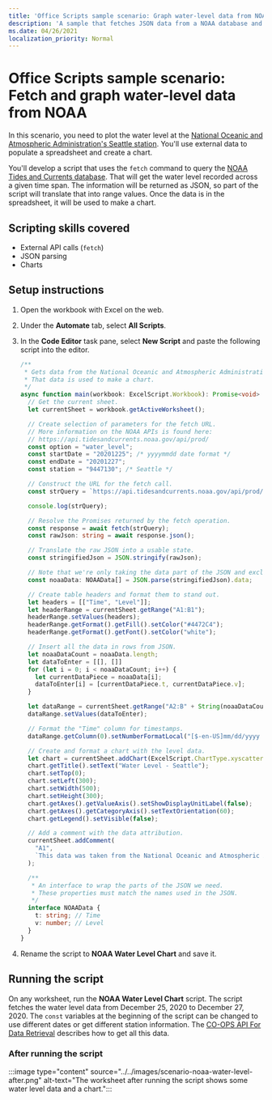 ```yaml
---
title: 'Office Scripts sample scenario: Graph water-level data from NOAA'
description: 'A sample that fetches JSON data from a NOAA database and uses it to create a chart.'
ms.date: 04/26/2021
localization_priority: Normal
---
```


# Office Scripts sample scenario: Fetch and graph water-level data from NOAA

In this scenario, you need to plot the water level at the [National Oceanic and Atmospheric Administration's Seattle station](https://tidesandcurrents.noaa.gov/stationhome.html?id=9447130). You'll use external data to populate a spreadsheet and create a chart.

You'll develop a script that uses the `fetch` command to query the [NOAA Tides and Currents database](https://tidesandcurrents.noaa.gov/). That will get the water level recorded across a given time span. The information will be returned as JSON, so part of the script will translate that into range values. Once the data is in the spreadsheet, it will be used to make a chart.

## Scripting skills covered

- External API calls (`fetch`)
- JSON parsing
- Charts

## Setup instructions

1. Open the workbook with Excel on the web.

1. Under the **Automate** tab, select **All Scripts**.

1. In the **Code Editor** task pane, select **New Script** and paste the following script into the editor.

    ```TypeScript
    /**
     * Gets data from the National Oceanic and Atmospheric Administration's Tides and Currents database. 
     * That data is used to make a chart.
     */
    async function main(workbook: ExcelScript.Workbook): Promise<void> {
      // Get the current sheet.
      let currentSheet = workbook.getActiveWorksheet();
    
      // Create selection of parameters for the fetch URL.
      // More information on the NOAA APIs is found here: 
      // https://api.tidesandcurrents.noaa.gov/api/prod/
      const option = "water_level";
      const startDate = "20201225"; /* yyyymmdd date format */
      const endDate = "20201227";
      const station = "9447130"; /* Seattle */
    
      // Construct the URL for the fetch call.
      const strQuery = `https://api.tidesandcurrents.noaa.gov/api/prod/datagetter?product=${option}&begin_date=${startDate}&end_date=${endDate}&datum=MLLW&station=${station}&units=english&time_zone=gmt&application=NOS.COOPS.TAC.WL&format=json`;
    
      console.log(strQuery);
    
      // Resolve the Promises returned by the fetch operation.
      const response = await fetch(strQuery);
      const rawJson: string = await response.json();
    
      // Translate the raw JSON into a usable state.
      const stringifiedJson = JSON.stringify(rawJson);
    
      // Note that we're only taking the data part of the JSON and excluding the metadata.
      const noaaData: NOAAData[] = JSON.parse(stringifiedJson).data;
    
      // Create table headers and format them to stand out.
      let headers = [["Time", "Level"]];
      let headerRange = currentSheet.getRange("A1:B1");
      headerRange.setValues(headers);
      headerRange.getFormat().getFill().setColor("#4472C4");
      headerRange.getFormat().getFont().setColor("white");
    
      // Insert all the data in rows from JSON.
      let noaaDataCount = noaaData.length;
      let dataToEnter = [[], []]
      for (let i = 0; i < noaaDataCount; i++) {
        let currentDataPiece = noaaData[i];
        dataToEnter[i] = [currentDataPiece.t, currentDataPiece.v];
      }
    
      let dataRange = currentSheet.getRange("A2:B" + String(noaaDataCount + 1)); /* +1 to account for the title row */
      dataRange.setValues(dataToEnter);
    
      // Format the "Time" column for timestamps.
      dataRange.getColumn(0).setNumberFormatLocal("[$-en-US]mm/dd/yyyy hh:mm AM/PM;@");
    
      // Create and format a chart with the level data.
      let chart = currentSheet.addChart(ExcelScript.ChartType.xyscatterSmooth, dataRange);
      chart.getTitle().setText("Water Level - Seattle");
      chart.setTop(0);
      chart.setLeft(300);
      chart.setWidth(500);
      chart.setHeight(300);
      chart.getAxes().getValueAxis().setShowDisplayUnitLabel(false);
      chart.getAxes().getCategoryAxis().setTextOrientation(60);
      chart.getLegend().setVisible(false);
    
      // Add a comment with the data attribution.
      currentSheet.addComment(
        "A1",
        `This data was taken from the National Oceanic and Atmospheric Administration's Tides and Currents database on ${new Date(Date.now())}.`
      );
    
      /**
       * An interface to wrap the parts of the JSON we need.
       * These properties must match the names used in the JSON.
       */ 
      interface NOAAData {
        t: string; // Time
        v: number; // Level
      }
    }
    ```

1. Rename the script to **NOAA Water Level Chart** and save it.

## Running the script

On any worksheet, run the **NOAA Water Level Chart** script. The script fetches the water level data from December 25, 2020 to December 27, 2020. The `const` variables at the beginning of the script can be changed to use different dates or get different station information. The [CO-OPS API For Data Retrieval](https://api.tidesandcurrents.noaa.gov/api/prod/) describes how to get all this data.

### After running the script

:::image type="content" source="../../images/scenario-noaa-water-level-after.png" alt-text="The worksheet after running the script shows some water level data and a chart.":::
